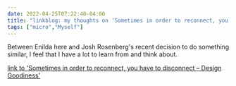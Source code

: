 ```yaml
---
date: 2022-04-25T07:22:40-04:00
title: "linkblog: my thoughts on 'Sometimes in order to reconnect, you have to disconnect – Design Goodiness'"
tags: ["micro","Myself"]
---
```

Between Enilda here and Josh Rosenberg's recent decision to do something similar, I feel that I have a lot to learn from and think about.
 
[link to 'Sometimes in order to reconnect, you have to disconnect – Design Goodiness'](https://enildaromero.com/2022/04/25/sometimes-in-order-to-reconnect-you-have-to-disconnect/)
